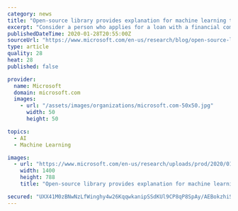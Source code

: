 ```yaml
---
category: news
title: "Open-source library provides explanation for machine learning through diverse counterfactuals"
excerpt: "Consider a person who applies for a loan with a financial company, but their application is rejected by a machine learning algorithm used to determine who receives a loan from the company. How would you explain the decision made by the algorithm to this ..."
publishedDateTime: 2020-01-28T20:55:00Z
sourceUrl: "https://www.microsoft.com/en-us/research/blog/open-source-library-provides-explanation-for-machine-learning-through-diverse-counterfactuals/"
type: article
quality: 28
heat: 28
published: false

provider:
  name: Microsoft
  domain: microsoft.com
  images:
    - url: "/assets/images/organizations/microsoft.com-50x50.jpg"
      width: 50
      height: 50

topics:
  - AI
  - Machine Learning

images:
  - url: "https://www.microsoft.com/en-us/research/uploads/prod/2020/01/MSR-Amit_1400x788-v3_feature.png"
    width: 1400
    height: 788
    title: "Open-source library provides explanation for machine learning through diverse counterfactuals"

secured: "UXX41M0zBNwNzLfWinghy4w26KqqwkanipSSdKUl9CP8qP8SpAy/AEBokzhiSm1Q375/vWv+krjF6OPiYZYA19M7N/SJtapa16mAP1BmNAiiXar8OsEQsYJw2MC7srOAzmC2Pak+kyM1+q4z4cFnNX1KOrqoSR5hPZ8iOarNS+Vd7s56glIA+i/LIsJtFd6GVosvXtlW21th4F9Zo5OAjF8B+hHw22j1vmTujNFRbE2bGPO5roGPLz2MzgqSFTszmJ2LTC23VIv7ilvWPWljpoFCVP2fRIMmzdb3Fa9rN8axKcFEZcHaArg/5MKRyLEs/dwEPqrKFh9SYwnf4MpsKG+VcvpznoIe7RFcd7v8hcr/FkI5EJT+cfTidxIPnM+nu8u99tbrcCue8Sb3A2MPaErqDrxsvbZA+C8dF0JOO2qVaF5onoFBl1iwJEomPpr7EaRwnyWkZTQy9JOkgYAp3bDWb+SBt9ZJYkAeMZU3xT4=;1W6U6eVGIoo3oOjvxsA+Mw=="
---
```


